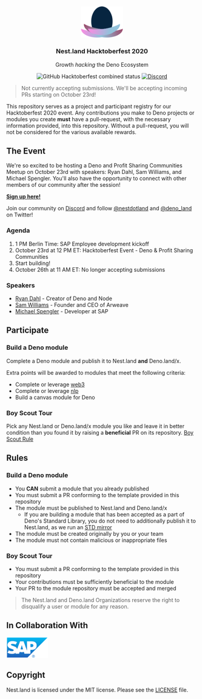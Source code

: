 <br />
<p align="center">
  <a href="https://nest.land/">
    <img src="../assets/logo_light.png" alt="nest.land logo (hacktober version)" width="110">
  </a>

  <h3 align="center">Nest.land Hacktoberfest 2020</h3>

  <p align="center">
    Growth <i>hacking</i> the Deno Ecosystem
 </p>
  <p align="center">
    <img alt="GitHub Hacktoberfest combined status" src="https://img.shields.io/github/hacktoberfest/2020/nestdotland/hacktoberfest-2020?logo=digitalocean">
    <a href="https://discord.gg/hYUsX3H">
      <img
        src="https://img.shields.io/discord/722823139960291328?label=Discord&logo=discord"
        alt="Discord"
      >
    </a>
  </p>
</p>

> Not currently accepting submissions. We'll be accepting incoming PRs starting on October 23rd!

This repository serves as a project and participant registry for our Hacktoberfest 2020 event. Any contributions you make to Deno projects or modules you create **must** have a pull-request, with the necessary information provided, into this repository. Without a pull-request, you will not be considered for the various available rewards.

## The Event

We're so excited to be hosting a Deno and Profit Sharing Communities Meetup on October 23rd with speakers: Ryan Dahl, Sam Williams, and Michael Spengler. You'll also have the opportunity to connect with other members of our community after the session!

[**Sign up here!**](https://organize.mlh.io/participants/events/5363-nest-land-hacktoberfest-online-meetup-with-ryan-dahl-sam-williams-and-michael-spengler)

Join our community on [Discord](https://discord.gg/hYUsX3H) and follow [@nestdotland](https://twitter.com/nestdotland) and [@deno_land](https://twitter.com/deno_land) on Twitter!

### Agenda
1. 1 PM Berlin Time: SAP Employee development kickoff
2. October 23rd at 12 PM ET: Hacktoberfest Event - Deno & Profit Sharing Communities
3. Start building!
4. October 26th at 11 AM ET: No longer accepting submissions

### Speakers
- [Ryan Dahl](https://github.com/ry) - Creator of Deno and Node
- [Sam Williams](https://github.com/samcamwilliams) - Founder and CEO of Arweave
- [Michael Spengler](https://github.com/michael-spengler) - Developer at SAP

## Participate
### Build a Deno module
Complete a Deno module and publish it to Nest.land **and** Deno.land/x. 

Extra points will be awarded to modules that meet the following criteria:
- Complete or leverage [web3](https://nest.land/package/web3)
- Complete or leverage [nlp](https://nest.land/package/nlp)
- Build a canvas module for Deno

### Boy Scout Tour
Pick any Nest.land or Deno.land/x module you like and leave it in better condition than you found it by raising a **beneficial** PR on its repository.
[Boy Scout Rule](https://medium.com/@biratkirat/step-8-the-boy-scout-rule-robert-c-martin-uncle-bob-9ac839778385)

## Rules

### Build a Deno module
- You **CAN** submit a module that you already published
- You must submit a PR conforming to the template provided in this repository
- The module must be published to Nest.land and Deno.land/x
  - If you are building a module that has been accepted as a part of Deno's Standard Library, you do not need to additionally publish it to Nest.land, as we run an [STD mirror](https://nest.land/std)
- The module must be created originally by you or your team
- The module must not contain malicious or inappropriate files

### Boy Scout Tour
- You must submit a PR conforming to the template provided in this repository
- Your contributions must be sufficiently beneficial to the module
- Your PR to the module repository must be accepted and merged

> The Nest.land and Deno.land Organizations reserve the right to disqualify a user or module for any reason.

## In Collaboration With

<a href="https://www.sap.com/"><img src="../assets/sap_logo.png" alt="SAP Logo" width="110"></a>

## Copyright

Nest.land is licensed under the MIT license. Please see the [LICENSE](../LICENSE) file.
